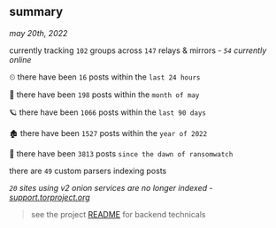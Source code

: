 
## summary
_may 20th, 2022_

currently tracking `102` groups across `147` relays & mirrors - _`54` currently online_

⏲ there have been `16` posts within the `last 24 hours`

🦈 there have been `198` posts within the `month of may`

🪐 there have been `1066` posts within the `last 90 days`

🏚 there have been `1527` posts within the `year of 2022`

🦕 there have been `3813` posts `since the dawn of ransomwatch`

there are `49` custom parsers indexing posts

_`20` sites using v2 onion services are no longer indexed - [support.torproject.org](https://support.torproject.org/onionservices/v2-deprecation/)_

> see the project [README](https://github.com/joshhighet/ransomwatch#ransomwatch--) for backend technicals
